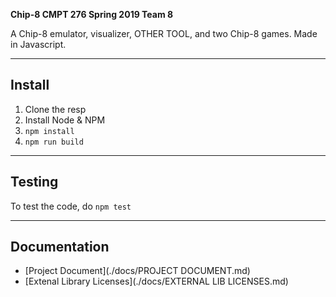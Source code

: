 **Chip-8 CMPT 276 Spring 2019 Team 8**

A Chip-8 emulator, visualizer, OTHER TOOL, and two Chip-8 games. Made in Javascript.

---

## Install

1. Clone the resp
2. Install Node & NPM
3. `npm install`
4. `npm run build`


---

## Testing

To test the code, do `npm test`

---

## Documentation

* [Project Document](./docs/PROJECT DOCUMENT.md)
* [Extenal Library Licenses](./docs/EXTERNAL LIB LICENSES.md)